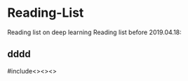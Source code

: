 # Reading-List
Reading list on deep learning
Reading list before 2019.04.18:

## dddd

  #include<><><>
